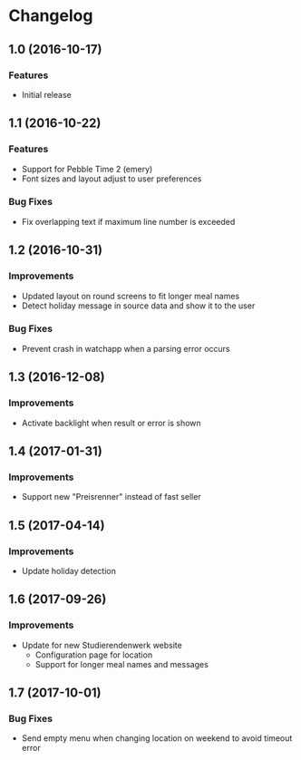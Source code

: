 # Changelog


## 1.0 (2016-10-17)

### Features

* Initial release


## 1.1 (2016-10-22)

### Features

* Support for Pebble Time 2 (emery)
* Font sizes and layout adjust to user preferences

### Bug Fixes

* Fix overlapping text if maximum line number is exceeded


## 1.2 (2016-10-31)

### Improvements

* Updated layout on round screens to fit longer meal names
* Detect holiday message in source data and show it to the user

### Bug Fixes

* Prevent crash in watchapp when a parsing error occurs


## 1.3 (2016-12-08)

### Improvements

* Activate backlight when result or error is shown


## 1.4 (2017-01-31)

### Improvements

* Support new "Preisrenner" instead of fast seller


## 1.5 (2017-04-14)

### Improvements

* Update holiday detection


## 1.6 (2017-09-26)

### Improvements

* Update for new Studierendenwerk website
  * Configuration page for location
  * Support for longer meal names and messages


## 1.7 (2017-10-01)

### Bug Fixes

* Send empty menu when changing location on weekend to avoid timeout error
